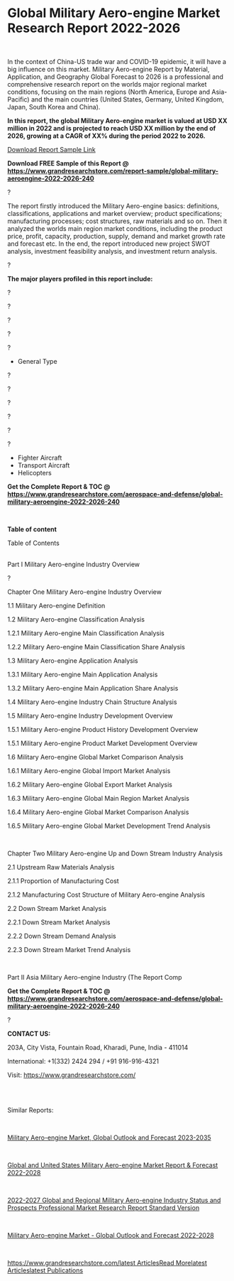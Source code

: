 <h1>Global Military Aero-engine Market Research Report 2022-2026</h1><br/><p>In the context of China-US trade war and COVID-19 epidemic, it will have a big influence on this market. Military Aero-engine Report by Material, Application, and Geography Global Forecast to 2026 is a professional and comprehensive research report on the worlds major regional market conditions, focusing on the main regions (North America, Europe and Asia-Pacific) and the main countries (United States, Germany, United Kingdom, Japan, South Korea and China).</p>
 
 
 
 <p><strong>In this report, the global Military Aero-engine market is valued at USD XX million in 2022 and is projected to reach USD XX million by the end of 2026, growing at a <strong>CAGR</strong> of XX% during the period 2022 to 2026.</strong></p>
 
 
 
 <p><a href="https://www.grandresearchstore.com/mr-admin/report-sample/global-military-aeroengine-2022-2026-240">Download Report Sample Link</a></p>
 
 
 
 <div><b>Download FREE Sample of this Report @ <a href="https://www.grandresearchstore.com/report-sample/global-military-aeroengine-2022-2026-240">https://www.grandresearchstore.com/report-sample/global-military-aeroengine-2022-2026-240</a></b></div>
 
 
 
 <p>? </p>
 
 
 
 <p>The report firstly introduced the Military Aero-engine basics: definitions, classifications, applications and market overview; product specifications; manufacturing processes; cost structures, raw materials and so on. Then it analyzed the worlds main region market conditions, including the product price, profit, capacity, production, supply, demand and market growth rate and forecast etc. In the end, the report introduced new project SWOT analysis, investment feasibility analysis, and investment return analysis.</p>
 
 
 
 <p>? </p>
 
 
 
 <p><strong>The <strong>major players</strong> profiled in this report include:</strong></p>
 
 
 
 <p>? </p>
 
 
 
 <p>? </p>
 
 
 
 <p>? </p>
 
 
 
 <p>? </p>
 
 
 
 <p>? </p>
 
 
 
 <ul>
 
 <li>General Type</li>
 
 </ul>
 
 
 
 <p>? </p>
 
 
 
 <p>? </p>
 
 
 
 <p>? </p>
 
 
 
 <p>? </p>
 
 
 
 <p>? </p>
 
 
 
 <p>? </p>
 
 
 
 <ul>
 
 <li>Fighter Aircraft</li>
 
 <li>Transport Aircraft</li>
 
 <li>Helicopters</li>
 
 </ul>
 
 
 
 <div><b>Get the Complete Report & TOC @ <a href="https://www.grandresearchstore.com/aerospace-and-defense/global-military-aeroengine-2022-2026-240">https://www.grandresearchstore.com/aerospace-and-defense/global-military-aeroengine-2022-2026-240</a></b></div>
 
 
 
 <p><br />
 
 <b>Table of content</b></p>
 
 
 
 <p>Table of Contents<br />
 
 <br />
 
 Part I Military Aero-engine Industry Overview<br />
 
 ?<br />
 
 Chapter One Military Aero-engine Industry Overview<br />
 
 1.1 Military Aero-engine Definition<br />
 
 1.2 Military Aero-engine Classification Analysis<br />
 
 1.2.1 Military Aero-engine Main Classification Analysis<br />
 
 1.2.2 Military Aero-engine Main Classification Share Analysis<br />
 
 1.3 Military Aero-engine Application Analysis<br />
 
 1.3.1 Military Aero-engine Main Application Analysis<br />
 
 1.3.2 Military Aero-engine Main Application Share Analysis<br />
 
 1.4 Military Aero-engine Industry Chain Structure Analysis<br />
 
 1.5 Military Aero-engine Industry Development Overview<br />
 
 1.5.1 Military Aero-engine Product History Development Overview<br />
 
 1.5.1 Military Aero-engine Product Market Development Overview<br />
 
 1.6 Military Aero-engine Global Market Comparison Analysis<br />
 
 1.6.1 Military Aero-engine Global Import Market Analysis<br />
 
 1.6.2 Military Aero-engine Global Export Market Analysis<br />
 
 1.6.3 Military Aero-engine Global Main Region Market Analysis<br />
 
 1.6.4 Military Aero-engine Global Market Comparison Analysis<br />
 
 1.6.5 Military Aero-engine Global Market Development Trend Analysis<br />
 
 <br />
 
 Chapter Two Military Aero-engine Up and Down Stream Industry Analysis<br />
 
 2.1 Upstream Raw Materials Analysis<br />
 
 2.1.1 Proportion of Manufacturing Cost<br />
 
 2.1.2 Manufacturing Cost Structure of Military Aero-engine Analysis<br />
 
 2.2 Down Stream Market Analysis<br />
 
 2.2.1 Down Stream Market Analysis<br />
 
 2.2.2 Down Stream Demand Analysis<br />
 
 2.2.3 Down Stream Market Trend Analysis<br />
 
 <br />
 
 Part II Asia Military Aero-engine Industry (The Report Comp</p>
 
 
 
 <div><b>Get the Complete Report & TOC @ <a href="https://www.grandresearchstore.com/aerospace-and-defense/global-military-aeroengine-2022-2026-240">https://www.grandresearchstore.com/aerospace-and-defense/global-military-aeroengine-2022-2026-240</a></b></div>
 
 
 
 <p>? </p>
 
 
 
 <p><b>CONTACT US:</b><br />
 
 203A, City Vista, Fountain Road, Kharadi, Pune, India - 411014<br />
 
 International: +1(332) 2424 294 / +91 916-916-4321<br />
 
 Visit: <a href="https://www.grandresearchstore.com/">https://www.grandresearchstore.com/</a><br />
 
 <br />
 
 <br />
 
 Similar Reports:<br />
 
 <br />
 
 <a href="https://www.grandresearchstore.com/machines/global-military-aeroengine-forecast-2023-2035-302">Military Aero-engine Market, Global Outlook and Forecast 2023-2035</a><br />
 
 <br />
 
 <a href="https://www.grandresearchstore.com/machines/global-united-states-military-aeroengine-2022-2028-669">Global and United States Military Aero-engine Market Report & Forecast 2022-2028</a><br />
 
 <br />
 
 <a href="https://www.grandresearchstore.com/machines/global-regional-military-aeroengine-2022-2027-724">2022-2027 Global and Regional Military Aero-engine Industry Status and Prospects Professional Market Research Report Standard Version</a><br />
 
 <br />
 
 <a href="https://www.grandresearchstore.com/machines/global-military-aeroengine-2022-2028-861">Military Aero-engine Market - Global Outlook and Forecast 2022-2028</a><br />
 
 <br />
 
 <a href="https://gyeongbokgung.com">https://www.grandresearchstore.com/</a><a href="https://hallyeomaritime.com">latest Articles</a><a href="https://jingwansa.com">Read More</a><a href="https://nguoiviet.jp/">latest Articles</a><a href="https://www.intelmarketresearch.com/">latest Publications</a></p>
